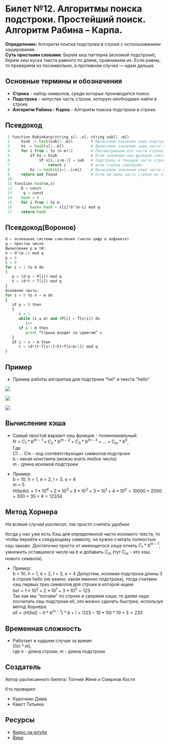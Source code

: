 # Билет №12. Алгоритмы поиска подстроки. Простейший поиск. Алгоритм Рабина – Карпа.

**Определение:** Алгоритм поиска подстроки в строке с использованием хэширования.  
**Суть простыми словами:** Берем хеш паттерна (искомой подстроки), берем хеш куска текста равного по длине, сравниваем их. Если равны, то проверяем их посимвольно, в противном случае — идем дальше.
## Основные термины и обозначения
- **Строка** - набор символов, среди которых производится поиск.  
- **Подстрока** - непустая часть строки, которую необходимо найти в строке.
- **Алгоритм Рабина - Карпа** - Алгоритм поиска подстроки в строке.

## Псевдокод

```python
 1 function RabinKarp(string s[1..n], string sub[1..m])
 2     hsub := hash(sub[1..m])        # Вычисляем значение хеша подстроки
 3     hs := hash(s[1..m])            # Вычисляем значение хеша части строки, равной по длине подстроке.
 4     for i from 1 to (n-m+1)        # Рассматриваем все части строки, совпадающие по длине с подстрокой.
 5         if hs = hsub               # Если значения хеш-функций совпадают, то сравниваем
 6             if s[i..i+m-1] = sub   # подстроку и текущую часть строки и возращаем значение i,
 7                 return i           # если строки совпадают.
 8         hs := hash(s[i+1..i+m])    # Вычисляем значение хеша части строки, начиная с текущего символа.
 9     return not found               # Если ни одна часть строки не совпала с подстрокой, возвращаем not found.
 10
 11 function hash(m,s)
 12    b = const
 13     q = const
 14    hash = 0
 15    for i from 1 to m   
 16        hash= hash + s[i]*b^(m-i) mod q
 17    return hash
```
## Псевдокод(Воронов)

```python
d – основание системы счисления (число цифр в алфавите)
q – простое число
Вычисление p и t0:
h = d^(m-1) mod q
p = 0
t = 0
for i = 1 to m do
{
   p = (d*p + P[i]) mod q
   t = (d*t + T[i]) mod q
}
Основная часть:
for s = 0 to n – m do
{
   if p = t then
   {
      i = 1
      while (i ≤ m) and (P[i] = T[s+i]) do
         i++
      if i > m then
         print “Строка входит со сдвигом” s
   }
   if s < n – m then
      t = (d*(t-T[s+1]*h)+T[s+m+1]) mod q
}


```

## Пример 

- Пример работы алгоритма для подстроки "hel" и текста "hello"

![](https://github.com/PetrSU-IMIT-2020/algo/blob/main/question12/images/ex1.png)

![](https://github.com/PetrSU-IMIT-2020/algo/blob/main/question12/images/ex2.png)

![](https://github.com/PetrSU-IMIT-2020/algo/blob/main/question12/images/ex3.png)

## Вычисление хэша

- Самый простой вариант хэш функции - полиномиальный:  
$H=C_1 * b^{m-1} + C_2 * b^{m-2} + C_3 * b^{m-3} + ... + C_m * b^0$,  
Где  
C1 ... Cm - код соответствующих символов подстроки  
b - некая константа (можно взять любое число)  
m - длина искомой подстроки  

- *Пример:*  
b = 10, h = 1, e = 2, l = 3, o = 4  
m = 5  
$H(hello) = 1 * 10^4 + 2 * 10^3 + 3 * 10^2 + 3 * 10^1 + 4 * 10^0 = 10000 + 2000 + 300 + 30 + 4 = 12334$

## Метод Хорнера
*На всякий случай расписал, так просто считать удобнее*  

Когда у нас уже есть Хэш для определенной части искомого текста, то чтобы перейти к следующему символу, не нужно считать полностью хэш заново.
Достаточно просто от имеющегося хэша отнять $C_1 * b^{m-1}$, умножить оставшееся число на $b$ и добавить $C_m$ (тут $C_m$ - это хэш нового символа).

- *Пример:*  
b = 10, h = 1, e = 2, l = 3, o = 4 
Допустим, искомая подстрока длины 3 в строке hello (не важно, какая именно подстрока), тогда считаем хэш первых трех символов для строки в которой ищем:  
$hel = 1 * 10^2 + 2 * 10^1 + 3 * 10^0 = 123$  
Так как мы "ползем" по строке и сверяем хэши, то далее надо посчитать хэш подстроки ell, это можно сделать быстрее, используя метод Хорнера:  
$ell = (H(hel) - h * b^{m-1}) * b + l = (123 - 10 * 10) * 10 + 3 = 233$

## Временная сложность

- Работает в худшем случае за время:  
$O(n * m)$,    
где n - длина строки, m - длина подстроки

## Создатель

Автор расписанного билета: Топчий Женя и Смирнов Костя

Кто проверил: 

 - Курочкин Дима
 - Квист Татьяна

## Ресурсы
- [Видос на ютубе](https://www.youtube.com/watch?v=k-yHiGuNxNo)  
- [Вики](https://ru.wikipedia.org/wiki/Алгоритм_Рабина_—_Карпа#:~:text=Алгоритм%20Рабина%20—%20Карпа%20—%20это%20алгоритм,Майклом%20Рабином%20и%20Ричардом%20Карпом.)
 
